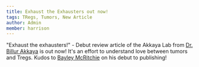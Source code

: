 ```yaml
---
title: Exhaust the Exhausters out now!
tags: TRegs, Tumors, New Article
author: Admin
member: harrison
---
```


"Exhaust the exhausters!" - Debut review article of the Akkaya Lab from [Dr. Billur Akkaya](..../members/billur.html) is out now! It's an effort to understand love between tumors and Tregs. Kudos to [Bayley McRitchie](..../members/bayley.html) on his debut to publishing!
